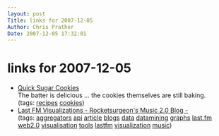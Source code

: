 ```yaml
---
layout: post
Title: links for 2007-12-05  
Author: Chris Prather
Date: 2007-12-05 17:32:01
---
```


# links for 2007-12-05
<ul class="delicious">
	<li>
		<div class="delicious-link"><a href="http://www.hillbillyhousewife.com/quicksugarcookies.htm">Quick Sugar Cookies</a></div>
		<div class="delicious-extended">The batter is delicious ... the cookies themselves are still baking.</div>
		<div class="delicious-tags">(tags: <a href="http://del.icio.us/perigrin/recipes">recipes</a> <a href="http://del.icio.us/perigrin/cookies">cookies</a>)</div>
	</li>
	<li>
		<div class="delicious-link"><a href="http://rocketsurgeon.squarespace.com/articles/2007/5/28/last-fm-visualizations.html">Last FM Visualizations - Rocketsurgeon's Music 2.0 Blog -</a></div>
		<div class="delicious-tags">(tags: <a href="http://del.icio.us/perigrin/aggregators">aggregators</a> <a href="http://del.icio.us/perigrin/api">api</a> <a href="http://del.icio.us/perigrin/article">article</a> <a href="http://del.icio.us/perigrin/blogs">blogs</a> <a href="http://del.icio.us/perigrin/data">data</a> <a href="http://del.icio.us/perigrin/datamining">datamining</a> <a href="http://del.icio.us/perigrin/graphs">graphs</a> <a href="http://del.icio.us/perigrin/last.fm">last.fm</a> <a href="http://del.icio.us/perigrin/web2.0">web2.0</a> <a href="http://del.icio.us/perigrin/visualisation">visualisation</a> <a href="http://del.icio.us/perigrin/tools">tools</a> <a href="http://del.icio.us/perigrin/lastfm">lastfm</a> <a href="http://del.icio.us/perigrin/visualization">visualization</a> <a href="http://del.icio.us/perigrin/music">music</a>)</div>
	</li>
</ul>

